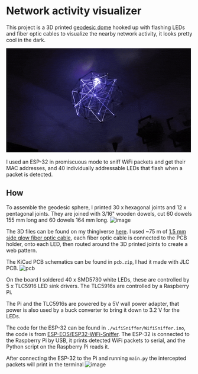 # Network activity visualizer
This project is a 3D printed [geodesic dome](https://en.wikipedia.org/wiki/Geodesic_dome) hooked up with flashing LEDs and fiber optic cables to visualize the nearby network activity, it looks pretty cool in the dark.

![image](./demo.gif)

I used an ESP-32 in promiscuous mode to sniff WiFi packets and get their MAC addresses, and 40 individually addressable LEDs that flash when a packet is detected.
## How
To assemble the geodesic sphere, I printed 30 x hexagonal joints and 12 x pentagonal joints. They are joined with 3/16" wooden dowels, cut 60 dowels 155 mm long and 60 dowels 164 mm long.
![image](https://github.com/user-attachments/assets/cbb0a9e2-af94-4c25-a8a7-b5604b92b205)

The 3D files can be found on my thingiverse [here](https://www.thingiverse.com/thing:6896625). I used ~75 m of [1.5 mm side glow fiber optic cable](https://www.aliexpress.com/item/32807597828.html?spm=a2g0o.order_list.order_list_main.36.3d891802ASmCDw), each fiber optic cable is connected to the PCB holder, onto each LED, then routed around the 3D printed joints to create a web pattern.


The KiCad PCB schematics can be found in `pcb.zip`, I had it made with JLC PCB.
<img src="https://github.com/user-attachments/assets/c205f653-6d94-40c7-ba2f-4350611aec39" alt="pcb" height="350"/>

On the board I soldered 40 x SMD5730 white LEDs, these are controlled by 5 x TLC5916 LED sink drivers. The TLC5916s are controlled by a Raspberry Pi.

The Pi and the TLC5916s are powered by a 5V wall power adapter, that power is also used by a buck converter to bring it down to 3.2 V for the LEDs.

The code for the ESP-32 can be found in `./wifiSniffer/WifiSniffer.ino`, the code is from [ESP-EOS/ESP32-WiFi-Sniffer](https://github.com/ESP-EOS/ESP32-WiFi-Sniffer). The ESP-32 is connected to the Raspberry Pi by USB, it prints detected WiFi packets to serial, and the Python script on the Raspberry Pi reads it.

After connecting the ESP-32 to the Pi and running `main.py` the intercepted packets will print in the terminal 
![image](https://github.com/user-attachments/assets/e69a98d0-4dc8-40d5-92c0-8eb889e31741)

